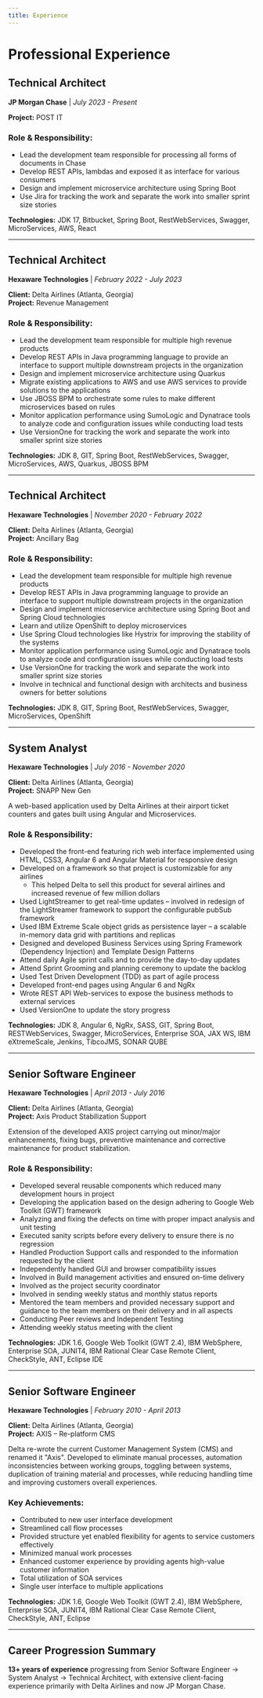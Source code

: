 ```yaml
---
title: Experience
---
```


# Professional Experience

## Technical Architect
**JP Morgan Chase** | *July 2023 - Present*

**Project:** POST IT

### Role & Responsibility:
- Lead the development team responsible for processing all forms of documents in Chase
- Develop REST APIs, lambdas and exposed it as interface for various consumers
- Design and implement microservice architecture using Spring Boot
- Use Jira for tracking the work and separate the work into smaller sprint size stories

**Technologies:** JDK 17, Bitbucket, Spring Boot, RestWebServices, Swagger, MicroServices, AWS, React

---

## Technical Architect
**Hexaware Technologies** | *February 2022 - July 2023*

**Client:** Delta Airlines (Atlanta, Georgia)  
**Project:** Revenue Management

### Role & Responsibility:
- Lead the development team responsible for multiple high revenue products
- Develop REST APIs in Java programming language to provide an interface to support multiple downstream projects in the organization
- Design and implement microservice architecture using Quarkus
- Migrate existing applications to AWS and use AWS services to provide solutions to the applications
- Use JBOSS BPM to orchestrate some rules to make different microservices based on rules
- Monitor application performance using SumoLogic and Dynatrace tools to analyze code and configuration issues while conducting load tests
- Use VersionOne for tracking the work and separate the work into smaller sprint size stories

**Technologies:** JDK 8, GIT, Spring Boot, RestWebServices, Swagger, MicroServices, AWS, Quarkus, JBOSS BPM

---

## Technical Architect  
**Hexaware Technologies** | *November 2020 - February 2022*

**Client:** Delta Airlines (Atlanta, Georgia)  
**Project:** Ancillary Bag

### Role & Responsibility:
- Lead the development team responsible for multiple high revenue products
- Develop REST APIs in Java programming language to provide an interface to support multiple downstream projects in the organization
- Design and implement microservice architecture using Spring Boot and Spring Cloud technologies
- Learn and utilize OpenShift to deploy microservices
- Use Spring Cloud technologies like Hystrix for improving the stability of the systems
- Monitor application performance using SumoLogic and Dynatrace tools to analyze code and configuration issues while conducting load tests
- Use VersionOne for tracking the work and separate the work into smaller sprint size stories
- Involve in technical and functional design with architects and business owners for better solutions

**Technologies:** JDK 8, GIT, Spring Boot, RestWebServices, Swagger, MicroServices, OpenShift

---

## System Analyst
**Hexaware Technologies** | *July 2016 - November 2020*

**Client:** Delta Airlines (Atlanta, Georgia)  
**Project:** SNAPP New Gen

A web-based application used by Delta Airlines at their airport ticket counters and gates built using Angular and Microservices.

### Role & Responsibility:
- Developed the front-end featuring rich web interface implemented using HTML, CSS3, Angular 6 and Angular Material for responsive design
- Developed on a framework so that project is customizable for any airlines
  - This helped Delta to sell this product for several airlines and increased revenue of few million dollars
- Used LightStreamer to get real-time updates – involved in redesign of the LightStreamer framework to support the configurable pubSub framework
- Used IBM Extreme Scale object grids as persistence layer – a scalable in-memory data grid with partitions and replicas
- Designed and developed Business Services using Spring Framework (Dependency Injection) and Template Design Patterns
- Attend daily Agile sprint calls and to provide the day-to-day updates
- Attend Sprint Grooming and planning ceremony to update the backlog
- Used Test Driven Development (TDD) as part of agile process
- Developed front-end pages using Angular 6 and NgRx
- Wrote REST API Web-services to expose the business methods to external services
- Used VersionOne to update the story progress

**Technologies:** JDK 8, Angular 6, NgRx, SASS, GIT, Spring Boot, RESTWebServices, Swagger, MicroServices, Enterprise SOA, JAX WS, IBM eXtremeScale, Jenkins, TibcoJMS, SONAR QUBE

---

## Senior Software Engineer
**Hexaware Technologies** | *April 2013 - July 2016*

**Client:** Delta Airlines (Atlanta, Georgia)  
**Project:** Axis Product Stabilization Support

Extension of the developed AXIS project carrying out minor/major enhancements, fixing bugs, preventive maintenance and corrective maintenance for product stabilization.

### Role & Responsibility:
- Developed several reusable components which reduced many development hours in project
- Developing the application based on the design adhering to Google Web Toolkit (GWT) framework
- Analyzing and fixing the defects on time with proper impact analysis and unit testing
- Executed sanity scripts before every delivery to ensure there is no regression
- Handled Production Support calls and responded to the information requested by the client
- Independently handled GUI and browser compatibility issues
- Involved in Build management activities and ensured on-time delivery
- Involved as the project security coordinator
- Involved in sending weekly status and monthly status reports
- Mentored the team members and provided necessary support and guidance to the team members on their delivery and in all aspects
- Conducting Peer reviews and Independent Testing
- Attending weekly status meeting with the client

**Technologies:** JDK 1.6, Google Web Toolkit (GWT 2.4), IBM WebSphere, Enterprise SOA, JUNIT4, IBM Rational Clear Case Remote Client, CheckStyle, ANT, Eclipse IDE

---

## Senior Software Engineer
**Hexaware Technologies** | *February 2010 - April 2013*

**Client:** Delta Airlines (Atlanta, Georgia)  
**Project:** AXIS – Re-platform CMS

Delta re-wrote the current Customer Management System (CMS) and renamed it "Axis". Developed to eliminate manual processes, automation inconsistencies between working groups, toggling between systems, duplication of training material and processes, while reducing handling time and improving customers overall experiences.

### Key Achievements:
- Contributed to new user interface development
- Streamlined call flow processes
- Provided structure yet enabled flexibility for agents to service customers effectively
- Minimized manual work processes
- Enhanced customer experience by providing agents high-value customer information
- Total utilization of SOA services
- Single user interface to multiple applications

**Technologies:** JDK 1.6, Google Web Toolkit (GWT 2.4), IBM WebSphere, Enterprise SOA, JUNIT4, IBM Rational Clear Case Remote Client, CheckStyle, ANT, Eclipse

---

## Career Progression Summary
**13+ years of experience** progressing from Senior Software Engineer → System Analyst → Technical Architect, with extensive client-facing experience primarily with Delta Airlines and now JP Morgan Chase.
